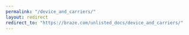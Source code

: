 ```yaml
---
permalink: "/device_and_carriers/"
layout: redirect
redirect_to: "https://braze.com/unlisted_docs/device_and_carriers/"
---
```

